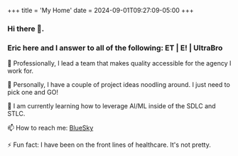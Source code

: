 +++
title = 'My Home'
date = 2024-09-01T09:27:09-05:00
+++

### Hi there 👋. 

### Eric here and I answer to all of the following: ET | E! | UltraBro

🔭 Professionally, I lead a team that makes quality accessible for the agency I work for.

🔭 Personally, I have a couple of project ideas noodling around. I just need to pick one and GO!

🌱 I am currently learning how to leverage AI/ML inside of the SDLC and STLC.

📫 How to reach me: [BlueSky](https://eterry28.bsky.social) 

⚡ Fun fact: I have been on the front lines of healthcare. It's not pretty.